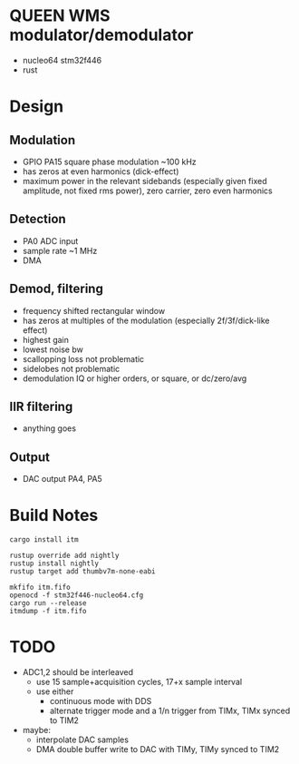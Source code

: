 # QUEEN WMS modulator/demodulator

* nucleo64 stm32f446
* rust

# Design

## Modulation

* GPIO PA15 square phase modulation ~100 kHz
* has zeros at even harmonics (dick-effect)
* maximum power in the relevant sidebands (especially given fixed amplitude,
  not fixed rms power), zero carrier, zero even harmonics

## Detection

* PA0 ADC input
* sample rate ~1 MHz
* DMA

## Demod, filtering

* frequency shifted rectangular window
* has zeros at multiples of the modulation (especially 2f/3f/dick-like effect)
* highest gain
* lowest noise bw
* scallopping loss not problematic
* sidelobes not problematic
* demodulation IQ or higher orders, or square, or dc/zero/avg

## IIR filtering

* anything goes

## Output

* DAC output PA4, PA5

# Build Notes

```
cargo install itm

rustup override add nightly
rustup install nightly
rustup target add thumbv7m-none-eabi

mkfifo itm.fifo
openocd -f stm32f446-nucleo64.cfg
cargo run --release
itmdump -f itm.fifo
```

# TODO

* ADC1,2 should be interleaved
  * use 15 sample+acquisition cycles, 17+x sample interval
  * use either
    * continuous mode with DDS
    * alternate trigger mode and a 1/n trigger from TIMx, TIMx synced to TIM2
* maybe:
  * interpolate DAC samples
  * DMA double buffer write to DAC with TIMy, TIMy synced to TIM2

